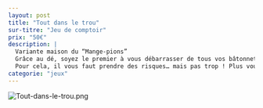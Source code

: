 ```yaml
---
layout: post
title: "Tout dans le trou"
sur-titre: "Jeu de comptoir"
prix: "50€"
description: |
  Variante maison du “Mange-pions”
  Grâce au dé, soyez le premier à vous débarrasser de tous vos bâtonnets !
  Pour cela, il vous faut prendre des risques… mais pas trop ! Plus vous lancez le dé, plus vous pouvez perdre des bâtonnets, mais au risque de faire le lancer de trop, qui vous fera récupérer l'ensemble des pions présents sur le couvercle. !
categorie: "jeux"
---
```

![Tout-dans-le-trou.png]({site.baseurl}/assets/img/posts/Tout-dans-le-trou.png)
